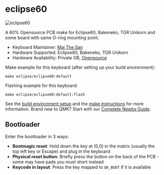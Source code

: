 # eclipse60

![eclipse60](i.imgur.com/0nttqlt.png)

 A 60% Opensource PCB make for Eclipse60, Bakeneko, TGR Unikorn and some board with same O-ring mounting point.

* Keyboard Maintainer: [Mai The San](https://github.com/MaiTheSan)
* Hardware Supported: Eclipse60, Bakeneko, TGR Unikorn
* Hardware Availability: Private GB, [Opensource](https://github.com/MaiTheSan/EclipsePhrase160)

Make example for this keyboard (after setting up your build environment):

    make eclipse/eclipse60:default

Flashing example for this keyboard:

    make eclipse/eclipse60:default:flash

See the [build environment setup](https://docs.qmk.fm/#/getting_started_build_tools) and the [make instructions](https://docs.qmk.fm/#/getting_started_make_guide) for more information. Brand new to QMK? Start with our [Complete Newbs Guide](https://docs.qmk.fm/#/newbs).

## Bootloader

Enter the bootloader in 3 ways:

* **Bootmagic reset**: Hold down the key at (0,0) in the matrix (usually the top left key or Escape) and plug in the keyboard
* **Physical reset button**: Briefly press the button on the back of the PCB - some may have pads you must short instead
* **Keycode in layout**: Press the key mapped to `QK_BOOT` if it is available

